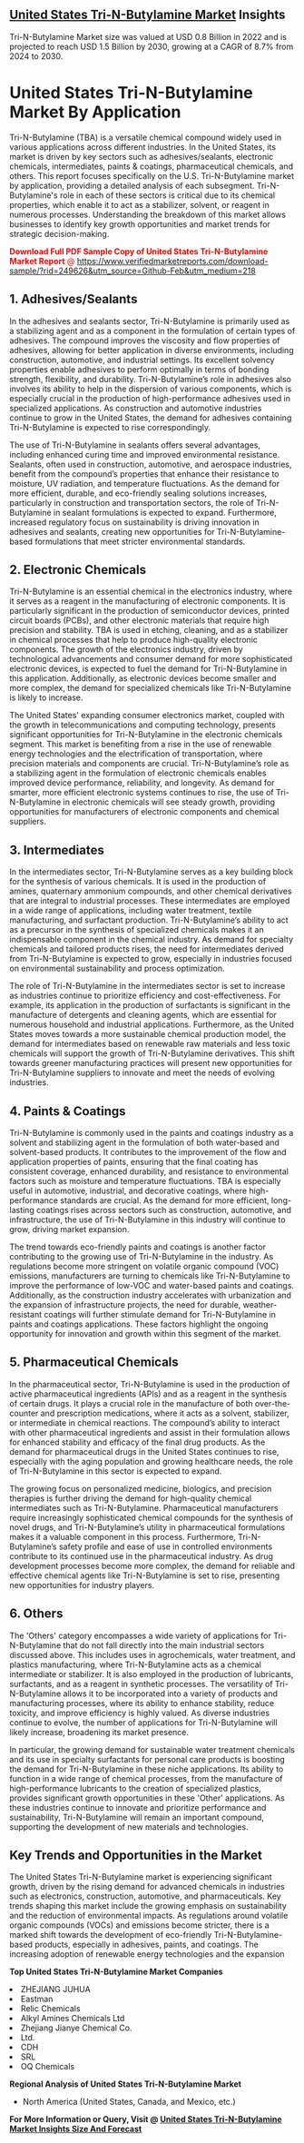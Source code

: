 <h2><a href="https://www.verifiedmarketreports.com/download-sample/?rid=249626&amp;utm_source=Github-Feb&amp;utm_medium=218" target="_blank">United States Tri-N-Butylamine Market</a> Insights</h2><p>Tri-N-Butylamine Market size was valued at USD 0.8 Billion in 2022 and is projected to reach USD 1.5 Billion by 2030, growing at a CAGR of 8.7% from 2024 to 2030.</p><p> <h1>United States Tri-N-Butylamine Market By Application</h1> <p>Tri-N-Butylamine (TBA) is a versatile chemical compound widely used in various applications across different industries. In the United States, its market is driven by key sectors such as adhesives/sealants, electronic chemicals, intermediates, paints & coatings, pharmaceutical chemicals, and others. This report focuses specifically on the U.S. Tri-N-Butylamine market by application, providing a detailed analysis of each subsegment. Tri-N-Butylamine's role in each of these sectors is critical due to its chemical properties, which enable it to act as a stabilizer, solvent, or reagent in numerous processes. Understanding the breakdown of this market allows businesses to identify key growth opportunities and market trends for strategic decision-making. <p><span class=""><span style="color: #ff0000;"><strong>Download Full PDF Sample Copy of United States Tri-N-Butylamine Market Report</strong> @ </span><a href="https://www.verifiedmarketreports.com/download-sample/?rid=249626&amp;utm_source=Github-Feb&amp;utm_medium=218" target="_blank">https://www.verifiedmarketreports.com/download-sample/?rid=249626&amp;utm_source=Github-Feb&amp;utm_medium=218</a></span></p></p> <h2>1. Adhesives/Sealants</h2> <p>In the adhesives and sealants sector, Tri-N-Butylamine is primarily used as a stabilizing agent and as a component in the formulation of certain types of adhesives. The compound improves the viscosity and flow properties of adhesives, allowing for better application in diverse environments, including construction, automotive, and industrial settings. Its excellent solvency properties enable adhesives to perform optimally in terms of bonding strength, flexibility, and durability. Tri-N-Butylamine’s role in adhesives also involves its ability to help in the dispersion of various components, which is especially crucial in the production of high-performance adhesives used in specialized applications. As construction and automotive industries continue to grow in the United States, the demand for adhesives containing Tri-N-Butylamine is expected to rise correspondingly. <p>The use of Tri-N-Butylamine in sealants offers several advantages, including enhanced curing time and improved environmental resistance. Sealants, often used in construction, automotive, and aerospace industries, benefit from the compound’s properties that enhance their resistance to moisture, UV radiation, and temperature fluctuations. As the demand for more efficient, durable, and eco-friendly sealing solutions increases, particularly in construction and transportation sectors, the role of Tri-N-Butylamine in sealant formulations is expected to expand. Furthermore, increased regulatory focus on sustainability is driving innovation in adhesives and sealants, creating new opportunities for Tri-N-Butylamine-based formulations that meet stricter environmental standards.</p> <h2>2. Electronic Chemicals</h2> <p>Tri-N-Butylamine is an essential chemical in the electronics industry, where it serves as a reagent in the manufacturing of electronic components. It is particularly significant in the production of semiconductor devices, printed circuit boards (PCBs), and other electronic materials that require high precision and stability. TBA is used in etching, cleaning, and as a stabilizer in chemical processes that help to produce high-quality electronic components. The growth of the electronics industry, driven by technological advancements and consumer demand for more sophisticated electronic devices, is expected to fuel the demand for Tri-N-Butylamine in this application. Additionally, as electronic devices become smaller and more complex, the demand for specialized chemicals like Tri-N-Butylamine is likely to increase. <p>The United States' expanding consumer electronics market, coupled with the growth in telecommunications and computing technology, presents significant opportunities for Tri-N-Butylamine in the electronic chemicals segment. This market is benefiting from a rise in the use of renewable energy technologies and the electrification of transportation, where precision materials and components are crucial. Tri-N-Butylamine’s role as a stabilizing agent in the formulation of electronic chemicals enables improved device performance, reliability, and longevity. As demand for smarter, more efficient electronic systems continues to rise, the use of Tri-N-Butylamine in electronic chemicals will see steady growth, providing opportunities for manufacturers of electronic components and chemical suppliers.</p> <h2>3. Intermediates</h2> <p>In the intermediates sector, Tri-N-Butylamine serves as a key building block for the synthesis of various chemicals. It is used in the production of amines, quaternary ammonium compounds, and other chemical derivatives that are integral to industrial processes. These intermediates are employed in a wide range of applications, including water treatment, textile manufacturing, and surfactant production. Tri-N-Butylamine’s ability to act as a precursor in the synthesis of specialized chemicals makes it an indispensable component in the chemical industry. As demand for specialty chemicals and tailored products rises, the need for intermediates derived from Tri-N-Butylamine is expected to grow, especially in industries focused on environmental sustainability and process optimization. <p>The role of Tri-N-Butylamine in the intermediates sector is set to increase as industries continue to prioritize efficiency and cost-effectiveness. For example, its application in the production of surfactants is significant in the manufacture of detergents and cleaning agents, which are essential for numerous household and industrial applications. Furthermore, as the United States moves towards a more sustainable chemical production model, the demand for intermediates based on renewable raw materials and less toxic chemicals will support the growth of Tri-N-Butylamine derivatives. This shift towards greener manufacturing practices will present new opportunities for Tri-N-Butylamine suppliers to innovate and meet the needs of evolving industries.</p> <h2>4. Paints & Coatings</h2> <p>Tri-N-Butylamine is commonly used in the paints and coatings industry as a solvent and stabilizing agent in the formulation of both water-based and solvent-based products. It contributes to the improvement of the flow and application properties of paints, ensuring that the final coating has consistent coverage, enhanced durability, and resistance to environmental factors such as moisture and temperature fluctuations. TBA is especially useful in automotive, industrial, and decorative coatings, where high-performance standards are crucial. As the demand for more efficient, long-lasting coatings rises across sectors such as construction, automotive, and infrastructure, the use of Tri-N-Butylamine in this industry will continue to grow, driving market expansion. <p>The trend towards eco-friendly paints and coatings is another factor contributing to the growing use of Tri-N-Butylamine in the industry. As regulations become more stringent on volatile organic compound (VOC) emissions, manufacturers are turning to chemicals like Tri-N-Butylamine to improve the performance of low-VOC and water-based paints and coatings. Additionally, as the construction industry accelerates with urbanization and the expansion of infrastructure projects, the need for durable, weather-resistant coatings will further stimulate demand for Tri-N-Butylamine in paints and coatings applications. These factors highlight the ongoing opportunity for innovation and growth within this segment of the market.</p> <h2>5. Pharmaceutical Chemicals</h2> <p>In the pharmaceutical sector, Tri-N-Butylamine is used in the production of active pharmaceutical ingredients (APIs) and as a reagent in the synthesis of certain drugs. It plays a crucial role in the manufacture of both over-the-counter and prescription medications, where it acts as a solvent, stabilizer, or intermediate in chemical reactions. The compound’s ability to interact with other pharmaceutical ingredients and assist in their formulation allows for enhanced stability and efficacy of the final drug products. As the demand for pharmaceutical drugs in the United States continues to rise, especially with the aging population and growing healthcare needs, the role of Tri-N-Butylamine in this sector is expected to expand. <p>The growing focus on personalized medicine, biologics, and precision therapies is further driving the demand for high-quality chemical intermediates such as Tri-N-Butylamine. Pharmaceutical manufacturers require increasingly sophisticated chemical compounds for the synthesis of novel drugs, and Tri-N-Butylamine’s utility in pharmaceutical formulations makes it a valuable component in this process. Furthermore, Tri-N-Butylamine’s safety profile and ease of use in controlled environments contribute to its continued use in the pharmaceutical industry. As drug development processes become more complex, the demand for reliable and effective chemical agents like Tri-N-Butylamine is set to rise, presenting new opportunities for industry players.</p> <h2>6. Others</h2> <p>The 'Others' category encompasses a wide variety of applications for Tri-N-Butylamine that do not fall directly into the main industrial sectors discussed above. This includes uses in agrochemicals, water treatment, and plastics manufacturing, where Tri-N-Butylamine acts as a chemical intermediate or stabilizer. It is also employed in the production of lubricants, surfactants, and as a reagent in synthetic processes. The versatility of Tri-N-Butylamine allows it to be incorporated into a variety of products and manufacturing processes, where its ability to enhance stability, reduce toxicity, and improve efficiency is highly valued. As diverse industries continue to evolve, the number of applications for Tri-N-Butylamine will likely increase, broadening its market presence. <p>In particular, the growing demand for sustainable water treatment chemicals and its use in specialty surfactants for personal care products is boosting the demand for Tri-N-Butylamine in these niche applications. Its ability to function in a wide range of chemical processes, from the manufacture of high-performance lubricants to the creation of specialized plastics, provides significant growth opportunities in these 'Other' applications. As these industries continue to innovate and prioritize performance and sustainability, Tri-N-Butylamine will remain an important compound, supporting the development of new materials and technologies.</p> <h2>Key Trends and Opportunities in the Market</h2> <p>The United States Tri-N-Butylamine market is experiencing significant growth, driven by the rising demand for advanced chemicals in industries such as electronics, construction, automotive, and pharmaceuticals. Key trends shaping this market include the growing emphasis on sustainability and the reduction of environmental impacts. As regulations around volatile organic compounds (VOCs) and emissions become stricter, there is a marked shift towards the development of eco-friendly Tri-N-Butylamine-based products, especially in adhesives, paints, and coatings. The increasing adoption of renewable energy technologies and the expansion</p><p><strong>Top United States Tri-N-Butylamine Market Companies</strong></p><div data-test-id=""><p><li>ZHEJIANG JUHUA</li><li> Eastman</li><li> Relic Chemicals</li><li> Alkyl Amines Chemicals Ltd</li><li> Zhejiang Jianye Chemical Co.</li><li> Ltd.</li><li> CDH</li><li> SRL</li><li> OQ Chemicals</li></p><div><strong>Regional Analysis of&nbsp;United States Tri-N-Butylamine Market</strong></div><ul><li dir="ltr"><p dir="ltr">North America&nbsp;(United States, Canada, and Mexico, etc.)</p></li></ul><p><strong>For More Information or Query, Visit @&nbsp;</strong><strong><a href="https://www.verifiedmarketreports.com/product/tri-n-butylamine-market/?utm_source=Github-Feb&amp;utm_medium=218" target="_blank">United States Tri-N-Butylamine Market Insights Size And Forecast</a></strong></p></div>
